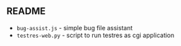 ## README

- `bug-assist.js` - simple bug file assistant
- `testres-web.py` - script to run testres as cgi application
